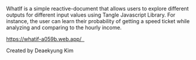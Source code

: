 WhatIf is a simple reactive-document that allows users to explore different outputs for different input values using Tangle Javascript Library. For instance, the user can learn their probability of getting a speed ticket while analyzing and comparing to the hourly income. 

https://whatif-a059b.web.app/  


Created by
Deaekyung Kim
